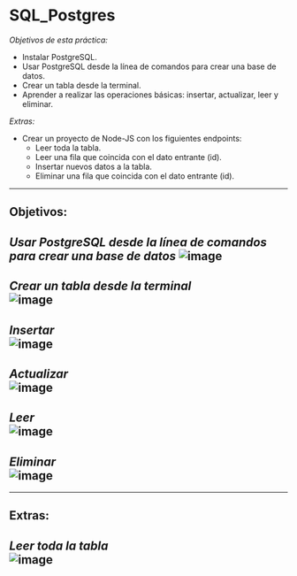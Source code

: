 # SQL_Postgres

*Objetivos de esta práctica:*   
- Instalar PostgreSQL.  
- Usar PostgreSQL desde la línea de comandos para crear una base de datos.   
- Crear un tabla desde la terminal.  
- Aprender a realizar las operaciones básicas: insertar, actualizar, leer y eliminar.  

*Extras:*   
- Crear un proyecto de Node-JS con los figuientes endpoints:   
  - Leer toda la tabla.  
  - Leer una fila que coincida con el dato entrante (id).  
  - Insertar nuevos datos a la tabla.   
  - Eliminar una fila que coincida con el dato entrante (id).  

----
## Objetivos:  

*Usar PostgreSQL desde la línea de comandos para crear una base de datos* 
![image](https://user-images.githubusercontent.com/97483147/171331190-a275d023-d35a-4817-baaf-2c02c88a6a7e.png)     
---

*Crear un tabla desde la terminal*   
![image](https://user-images.githubusercontent.com/97483147/171331549-0fbbf1be-8bf4-4021-8c3d-75787a8b97b0.png)
---

*Insertar*  
![image](https://user-images.githubusercontent.com/97483147/171331832-c43c13a3-0337-4047-9e4b-20d5377a5e04.png)
---

*Actualizar*   
![image](https://user-images.githubusercontent.com/97483147/171332020-5ef0ab4e-5f6d-41fb-bf8d-035e0c03ca45.png)
---

*Leer*  
![image](https://user-images.githubusercontent.com/97483147/171332156-13707547-202b-41cf-a635-8bd65252066d.png)
---

*Eliminar*  
![image](https://user-images.githubusercontent.com/97483147/171332284-bd56a0e0-15ae-4f26-958d-059dcce868a5.png)
---

---

## Extras:

*Leer toda la tabla*  
![image](https://user-images.githubusercontent.com/97483147/171333055-6fb2762e-000c-4812-a1e0-c916e424a28c.png)
---   







